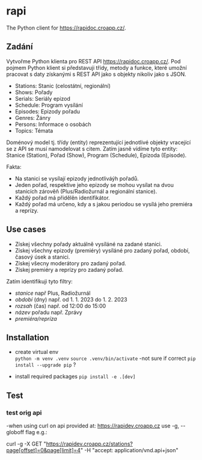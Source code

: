 # rapi

The Python client for <https://rapidoc.croapp.cz/>.

## Zadání

Vytvořme Python klienta pro REST API <https://rapidoc.croapp.cz/>.
Pod pojmem Python klient si představuji třídy, metody a funkce, které umožní pracovat s daty získanými s REST API
jako s objekty nikoliv jako s JSON. 

- Stations: Stanic (celostátní, regionální)
- Shows: Pořady
- Serials: Seriály epizod
- Schedule: Program vysílání
- Episodes: Epizody pořadu
- Genres: Žánry
- Persons: Informace o osobách
- Topics: Témata

Doménový model tj. třídy (entity) reprezentující jednotlivé objekty vracející se z API se musí namodelovat s citem.
Zatím jasně vídíme tyto entity: Stanice (Station), Pořad (Show), Program (Schedule), Epizoda (Episode).

Fakta:
- Na stanici se vysílají epizody jednotliváýh pořadů.
- Jeden pořad, respektive jeho epizody se mohou vysílat na dvou stanicích zárověň (Plus/Radiožurnál a regionální stanice).
- Každý pořad má přidělěn identifikátor.
- Každý pořad má určeno, kdy a s jakou periodou se vysílá jeho premiéra a reprízy.

## Use cases

- Získej všechny pořady aktuálně vysíláné na zadané stanici.
- Získej všechny epizody (premiéry)  vysíláné pro zadaný pořad, období, časový úsek a stanici.
- Získej všecny moderátory pro zadaný pořad.
- Získej premiéry a reprízy pro zadaný pořad.

Zatím identifikuji tyto filtry:
- *stanice* např Plus, Radiožurnál
- *období* (dny) např. od 1. 1. 2023 do 1. 2. 2023 
- *rozsah* (čas) např. od 12:00 do 15:00 
- *název* pořadu např. Zprávy
- *premiéra/repríza*

## Installation
* create virtual env  
`python -m venv .venv`
`source .venv/bin/activate`
-not sure if correct
`pip install --upgrade pip` ?

* install required packages
`pip install -e .[dev]`

## Test
### test orig api
-when using curl on api provided at: https://rapidev.croapp.cz use -g, --globoff flag e.g.:

curl -g -X GET "https://rapidev.croapp.cz/stations?page[offset]=0&page[limit]=4" -H  "accept: application/vnd.api+json"
